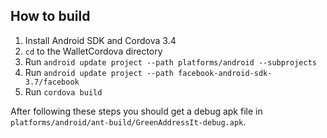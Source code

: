 ## How to build

 1. Install Android SDK and Cordova 3.4
 2. `cd` to the WalletCordova directory
 3. Run `android update project --path platforms/android --subprojects`
 4. Run `android update project --path facebook-android-sdk-3.7/facebook`
 5. Run `cordova build`

After following these steps you should get a debug apk file in `platforms/android/ant-build/GreenAddressIt-debug.apk`.
